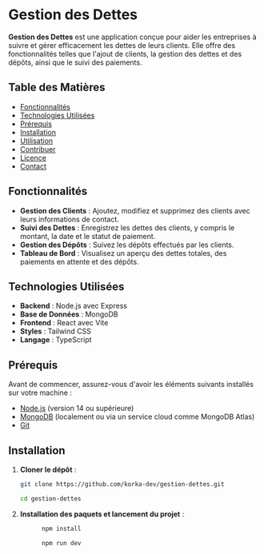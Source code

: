 # Gestion des Dettes

**Gestion des Dettes** est une application conçue pour aider les entreprises à suivre et gérer efficacement les dettes de leurs clients. Elle offre des fonctionnalités telles que l'ajout de clients, la gestion des dettes et des dépôts, ainsi que le suivi des paiements.

## Table des Matières

- [Fonctionnalités](#fonctionnalités)
- [Technologies Utilisées](#technologies-utilisées)
- [Prérequis](#prérequis)
- [Installation](#installation)
- [Utilisation](#utilisation)
- [Contribuer](#contribuer)
- [Licence](#licence)
- [Contact](#contact)

## Fonctionnalités

- **Gestion des Clients** : Ajoutez, modifiez et supprimez des clients avec leurs informations de contact.
- **Suivi des Dettes** : Enregistrez les dettes des clients, y compris le montant, la date et le statut de paiement.
- **Gestion des Dépôts** : Suivez les dépôts effectués par les clients.
- **Tableau de Bord** : Visualisez un aperçu des dettes totales, des paiements en attente et des dépôts.

## Technologies Utilisées

- **Backend** : Node.js avec Express
- **Base de Données** : MongoDB
- **Frontend** : React avec Vite
- **Styles** : Tailwind CSS
- **Langage** : TypeScript

## Prérequis

Avant de commencer, assurez-vous d'avoir les éléments suivants installés sur votre machine :

- [Node.js](https://nodejs.org/) (version 14 ou supérieure)
- [MongoDB](https://www.mongodb.com/) (localement ou via un service cloud comme MongoDB Atlas)
- [Git](https://git-scm.com/)

## Installation

1. **Cloner le dépôt** :

   ```bash
   git clone https://github.com/korka-dev/gestion-dettes.git

   cd gestion-dettes
   
2. **Installation des paquets et lancement du projet** :

   ```bash
         npm install

         npm run dev
